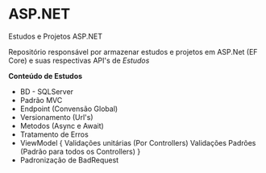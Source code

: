 # ASP.NET
Estudos e Projetos ASP.NET

Repositório responsável por armazenar estudos e projetos em ASP.Net (EF Core) e suas respectivas API's de *Estudos*

**Conteúdo de Estudos**
- BD - SQLServer
- Padrão MVC
- Endpoint (Convensão Global)
- Versionamento (Url's)
- Metodos (Async e Await)
- Tratamento de Erros
- ViewModel
  {
    Validações unitárias (Por Controllers)
    Validações Padrões (Padrão para todos os Controllers)
  }
- Padronização de BadRequest
